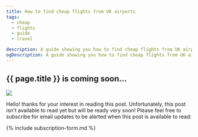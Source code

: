 ```yaml
---
title: How to find cheap flights from UK airports
tags:
  - cheap
  - flights
  - guide
  - travel

description: A guide showing you how to find cheap flights from UK airports.
ogDescription: A guide showing you how to find cheap flights from UK airports.
---
```


## {{ page.title }} is coming soon...

<!--more-->

<img src="{{ site.baseurl }}/static/img/under-construction.jpg" class="img-fluid">

Hello! thanks for your interest in reading this post. Unfortunately, this post isn't available to read yet but will be ready very soon! 
Please feel free to subscribe for email updates to be alerted when this post is available to read:

{% include subscription-form.md %}
